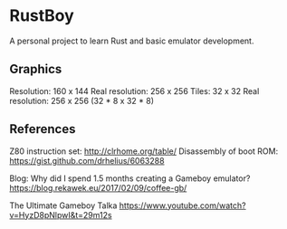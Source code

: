 RustBoy
=======

A personal project to learn Rust and basic emulator development.

Graphics
--------

Resolution: 160 x 144
Real resolution: 256 x 256
Tiles: 32 x 32
Real resolution: 256 x 256 (32 * 8 x 32 * 8)

References
----------

Z80 instruction set: http://clrhome.org/table/
Disassembly of boot ROM: https://gist.github.com/drhelius/6063288

Blog: Why did I spend 1.5 months creating a Gameboy emulator?
https://blog.rekawek.eu/2017/02/09/coffee-gb/

The Ultimate Gameboy Talka
https://www.youtube.com/watch?v=HyzD8pNlpwI&t=29m12s